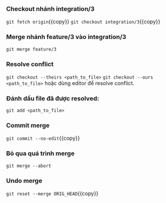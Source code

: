 ### Checkout nhánh integration/3

`git fetch origin`{{copy}}
`git checkout integration/3`{{copy}}

### Merge nhánh feature/3 vào integration/3
`git merge feature/3`

### Resolve conflict
`git checkout --theirs <path_to_file>`
`git checkout --ours <path_to_file>`
hoặc dùng editor để resolve conflict.

### Đánh dấu file đã được resolved:
`git add <path_to_file>`

### Commit merge
`git commit --no-edit`{{copy}}

### Bỏ qua quá trình merge
`git merge --abort`

### Undo merge 
`git reset --merge ORIG_HEAD`{{copy}}

